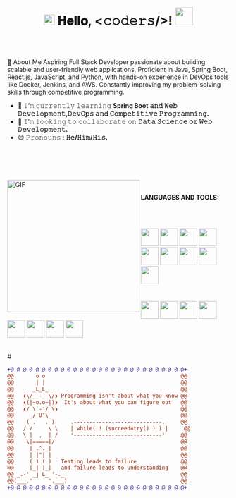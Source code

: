 <h1 align="center">
  <img src="GIF/Earth.gif" width="24px"/>
  𝐇𝐞𝐥𝐥𝐨, &lt;𝚌𝚘𝚍𝚎𝚛𝚜/&gt;!
  <img src="GIF/Hi.gif" width="40px" />
</h1>

<br/>
<br/>

🚀 About Me
Aspiring Full Stack Developer passionate about building scalable and user-friendly web applications. Proficient in Java, Spring Boot, React.js, JavaScript, and Python, with hands-on experience in DevOps tools like Docker, Jenkins, and AWS. Constantly improving my problem-solving skills through competitive programming.

- 🌱 𝙸’𝚖 𝚌𝚞𝚛𝚛𝚎𝚗𝚝𝚕𝚢 𝚕𝚎𝚊𝚛𝚗𝚒𝚗𝚐 **Spring Boot 𝚊𝚗𝚍 𝚆𝚎𝚋 𝙳𝚎𝚟𝚎𝚕𝚘𝚙𝚖𝚎𝚗𝚝,𝙳𝚎𝚟𝙾𝚙𝚜 𝚊𝚗𝚍 𝙲𝚘𝚖𝚙𝚎𝚝𝚒𝚝𝚒𝚟𝚎 𝙿𝚛𝚘𝚐𝚛𝚊𝚖𝚖𝚒𝚗𝚐.**
- 👯 𝙸’𝚖 𝚕𝚘𝚘𝚔𝚒𝚗𝚐 𝚝𝚘 𝚌𝚘𝚕𝚕𝚊𝚋𝚘𝚛𝚊𝚝𝚎 𝚘𝚗 **𝙳𝚊𝚝𝚊 𝚂𝚌𝚒𝚎𝚗𝚌𝚎 𝚘𝚛 𝚆𝚎𝚋 𝙳𝚎𝚟𝚎𝚕𝚘𝚙𝚖𝚎𝚗𝚝.**
- 😄 𝙿𝚛𝚘𝚗𝚘𝚞𝚗𝚜 : **𝙷𝚎/𝙷𝚒𝚖/𝙷𝚒𝚜.**


<br/>
<br/>

#

<img align="left" height="300px" width="300px" alt="GIF" src="https://media.giphy.com/media/3o7bu3XilJ5BOiSGic/giphy.gif"/>
<br/>

**LANGUAGES AND TOOLS:**  

<br/>
<br/>

<code><img height="40" width="40" src="https://cdn.worldvectorlogo.com/logos/android.svg"/></code>
<code><img height="40" width="40" src="https://upload.wikimedia.org/wikipedia/commons/7/74/Kotlin_Icon.png"/></code>
<code><img height="40" width="40" src="https://upload.wikimedia.org/wikipedia/en/3/30/Java_programming_language_logo.svg"/></code>
<code><img height="40" width="40" src="https://upload.wikimedia.org/wikipedia/commons/c/c3/Python-logo-notext.svg"/></code>
<code><img height="40" width="40" src="https://upload.wikimedia.org/wikipedia/commons/1/18/C_Programming_Language.svg"/></code>
<code><img height="40" width="40" src="https://upload.wikimedia.org/wikipedia/commons/1/18/ISO_C%2B%2B_Logo.svg"/></code>
<code><img height="40" width="40" src="https://cdn.worldvectorlogo.com/logos/html-5.svg"/></code>
<code><img height="40" width="40" src="https://cdn.worldvectorlogo.com/logos/css-3.svg"/></code>
<code><img height="40" width="40" src="https://cdn.worldvectorlogo.com/logos/javascript.svg"/></code>

#

<code><img height="40" width="40" src="https://upload.wikimedia.org/wikipedia/commons/e/e0/Git-logo.svg"/></code>
<code><img height="40" width="40" src="https://upload.wikimedia.org/wikipedia/commons/9/91/Octicons-mark-github.svg"/></code>
<code><img height="40" width="40" src="https://firebase.google.com/downloads/brand-guidelines/SVG/logo-standard.svg"/></code>
<code><img height="40" width="40" src="https://upload.wikimedia.org/wikipedia/commons/3/38/Jupyter_logo.svg"/></code>
<code><img height="40" width="40" src="https://upload.wikimedia.org/wikipedia/commons/4/4c/Atom_1.0_icon.png"/></code>
<code><img height="40" width="40" src="https://upload.wikimedia.org/wikipedia/commons/b/b2/Bootstrap_logo.svg"/></code>
<code><img height="40" width="40" src="https://angular.io/assets/images/logos/angular/angular.svg"/></code>
<code><img height="40" width="40" src="https://upload.wikimedia.org/wikipedia/commons/4/48/Ubuntu-logo-new.svg"/></code>

<br/>
#

  
```diff
+@ @ @ @ @ @ @ @ @ @ @ @ @ @ @ @ @ @ @ @ @ @ @ @ @ @ @ @+
@@       o o                                           @@
@@       | |                                           @@
@@      _L_L_                                          @@
@@   ❮\/__-__\/❯ Programming isn't about what you know @@
@@   ❮(|~o.o~|)❯  It's about what you can figure out   @@
@@   ❮/ \`-'/ \❯                                       @@
@@     _/`U'\_                                         @@
@@    ( .   . )     .----------------------------.     @@
@@   / /     \ \    | while( ! (succeed=try() ) ) |     @@
@@   \ |  ,  | /    '----------------------------'     @@
@@    \|=====|/                                        @@
@@     |_.^._|                                         @@
@@     | |"| |                                         @@
@@     ( ) ( )   Testing leads to failure              @@
@@     |_| |_|   and failure leads to understanding    @@
@@ _.-' _j L_ '-._                                     @@
@@(___.'     '.___)                                    @@
+@ @ @ @ @ @ @ @ @ @ @ @ @ @ @ @ @ @ @ @ @ @ @ @ @ @ @ @+
```





</div>



